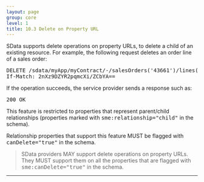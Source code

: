 ```yaml
---
layout: page
group: core
level: 1
title: 10.3 Delete on Property URL
---
```


SData supports delete operations on property URLs, to delete a child of an
existing resource. For example, the following request deletes an order line of a
sales order:

<pre>DELETE /sdata/myApp/myContract/-/salesOrders('43661')/lines('3')
If-Match: 2nXz9DZYR2pqmcXi/ZCbYA==</pre>

If the operation succeeds, the service provider sends a response such as:

<pre>200 OK</pre>

This feature is restricted to properties that represent parent/child
relationships (properties marked with <tt>sme:relationship="child"</tt> in the
schema).

Relationship properties that support this feature MUST be flagged with
<tt>canDelete="true"</tt> in the schema.

<blockquote class="compliance">SData providers MAY support delete operations on property URLs.
They MUST support them on all the properties that are flagged with
<tt>sme:canDelete="true"</tt> in the schema.</blockquote>

* * *